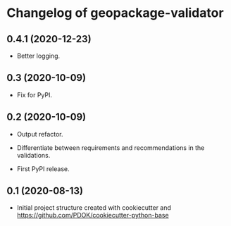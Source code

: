 Changelog of geopackage-validator
===================================================


0.4.1 (2020-12-23)
------------------

- Better logging.


0.3 (2020-10-09)
----------------

- Fix for PyPI.


0.2 (2020-10-09)
----------------

- Output refactor.

- Differentiate between requirements and recommendations in the validations.

- First PyPI release.


0.1 (2020-08-13)
----------------

- Initial project structure created with cookiecutter and
  https://github.com/PDOK/cookiecutter-python-base
